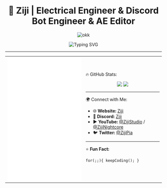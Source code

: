 <h1 align="center">🚀 Ziji | Electrical Engineer & Discord Bot Engineer & AE Editor</h1>
<div align="center">
  <img src="./Assets/blink_of_an_eye_42f4ce-ezgif.com-video-to-gif-converter.gif" alt="okk" width="120"/>
</div>
<p align="center">
  <img src="https://readme-typing-svg.demolab.com?font=Fira+Code&weight=600&pause=1000&color=03DAC6&center=true&vCenter=true&repeat=true&width=435&lines=Hello+World!;Welcome+to+my+GitHub!;Coding+the+future..." alt="Typing SVG" />
</p>

---

<table>
<tr>
<td width="50%">
  <img src="./github-metrics.svg" alt="Metrics" />
</td>
<td width="50%">
   🔥 GitHub Stats:
  
  <p align="center">
    <img src="https://github-readme-stats.vercel.app/api?username=zijipia&show_icons=true&theme=radical" width="100%" />
    <img src="https://github-readme-streak-stats.herokuapp.com?user=zijipia&theme=radical&hide_border=true" width="100%" />
  </p>
  
---
  
 🌍 Connect with Me:
- 🌐 **Website:** [Ziji](https://ziji.world/)
- 💬 **Discord:** [Ziji](https://discord.gg/5bG56bKk)
- ▶ **YouTube:** [@ZijiStudio](https://www.youtube.com/@ZijiStudio) / [@ZijiNightcore](https://www.youtube.com/@ZijiNightcore)
- 🐦 **Twitter:** [@ZijiPia](https://twitter.com/ZijiNightcore)

---

⭐ **Fun Fact:** 

    for(;;){ keepCoding(); }

</td>
</tr>
</table>

